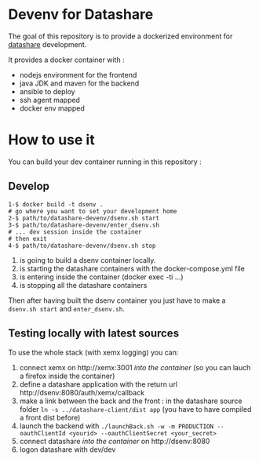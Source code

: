 # Devenv for Datashare

The goal of this repository is to provide a dockerized environment for [datashare](https://github.com/ICIJ/datashare) development. 

It provides a docker container with :

- nodejs environment for the frontend
- java JDK and maven for the backend
- ansible to deploy
- ssh agent mapped
- docker env mapped

# How to use it

You can build your dev container running in this repository :

## Develop
```
1-$ docker build -t dsenv .
# go where you want to set your development home
2-$ path/to/datashare-devenv/dsenv.sh start
3-$ path/to/datashare-devenv/enter_dsenv.sh
# ... dev session inside the container
# then exit 
4-$ path/to/datashare-devenv/dsenv.sh stop
```

1. is going to build a dsenv container locally.
2. is starting the datashare containers with the docker-compose.yml file
3. is entering inside the container (docker exec -ti ...)
4. is stopping all the datashare containers

Then after having built the dsenv container you just have to make a `dsenv.sh start` and `enter_dsenv.sh`.

## Testing locally with latest sources

To use the whole stack (with xemx logging) you can:

1. connect xemx on http://xemx:3001 *into the container* (so you can lauch a firefox inside the container)
2. define a datashare application with the return url http://dsenv:8080/auth/xemx/callback
3. make a link between the back and the front : in the datashare source folder `ln -s ../datashare-client/dist app` (you have to have compiled a front dist before)
3. launch the backend with `./launchBack.sh -w -m PRODUCTION --oauthClientId <yourid> --oauthClientSecret <your_secret>`
4. connect datashare *into the container* on http://dsenv:8080
5. logon datashare with dev/dev
